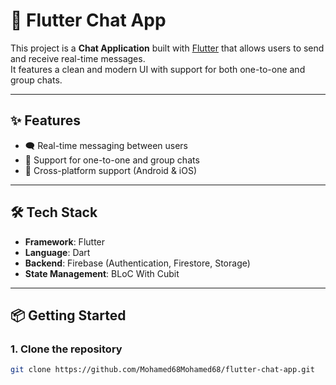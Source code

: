 # 💬 Flutter Chat App

This project is a **Chat Application** built with [Flutter](https://flutter.dev/) that allows users to send and receive real-time messages.  
It features a clean and modern UI with support for both one-to-one and group chats.

---

## ✨ Features

- 🗨️ Real-time messaging between users  
- 👥 Support for one-to-one and group chats   
- 📱 Cross-platform support (Android & iOS)  

---

## 🛠️ Tech Stack

- **Framework**: Flutter  
- **Language**: Dart  
- **Backend**: Firebase (Authentication, Firestore, Storage)
- **State Management**: BLoC With Cubit

---

## 📦 Getting Started

### 1. Clone the repository
```bash
git clone https://github.com/Mohamed68Mohamed68/flutter-chat-app.git
